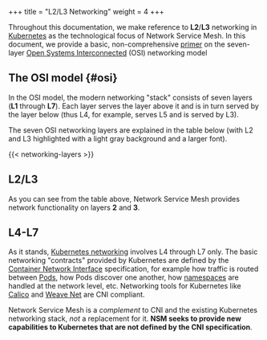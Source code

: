 +++
title = "L2/L3 Networking"
weight = 4
+++

Throughout this documentation, we make reference to **L2**/**L3** networking in [Kubernetes](https://kubernetes.io) as the technological focus of Network Service Mesh. In this document, we provide a basic, non-comprehensive [primer](#osi) on the seven-layer [Open Systems Interconnected](https://en.wikipedia.org/wiki/OSI_model) (OSI) networking model

## The OSI model {#osi}

In the OSI model, the modern networking "stack" consists of seven layers (**L1** through **L7**). Each layer serves the layer above it and is in turn served by the layer below (thus L4, for example, serves L5 and is served by L3).

The seven OSI networking layers are explained in the table below (with L2 and L3 highlighted with a light gray background and a larger font).

{{< networking-layers >}}

## L2/L3

As you can see from the table above, Network Service Mesh provides network functionality on layers **2** and **3**.

## L4-L7

As it stands, [Kubernetes networking](https://sookocheff.com/post/kubernetes/understanding-kubernetes-networking-model) involves L4 through L7 only. The basic networking "contracts" provided by Kubernetes are defined by the [Container Network Interface](https://github.com/containernetworking/cni) specification, for example how traffic is routed between [Pods](https://kubernetes.io/docs/concepts/workloads/pods/pod/), how Pods discover one another, how [namespaces](https://kubernetes.io/docs/concepts/overview/working-with-objects/namespaces/) are handled at the network level, etc. Networking tools for Kubernetes like [Calico](https://docs.projectcalico.org/v2.0/getting-started/kubernetes/) and [Weave Net](https://www.weave.works/docs/net/latest/overview/) are CNI compliant.

Network Service Mesh is a *complement* to CNI and the existing Kubernetes networking stack, *not* a replacement for it. **NSM seeks to provide new capabilities to Kubernetes that are not defined by the CNI specification**.
